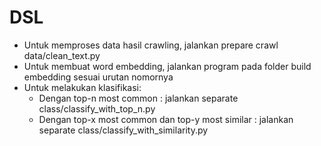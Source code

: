 # DSL

- Untuk memproses data hasil crawling, jalankan prepare crawl data/clean_text.py
- Untuk membuat word embedding, jalankan program pada folder build embedding sesuai urutan nomornya
- Untuk melakukan klasifikasi:
  - Dengan top-n most common : jalankan separate class/classify_with_top_n.py
  - Dengan top-x most common dan top-y most similar : jalankan separate class/classify_with_similarity.py